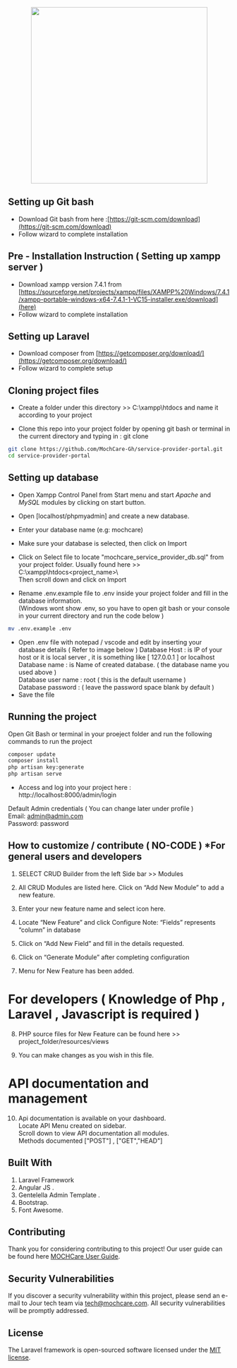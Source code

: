 <p align="center"><img src="https://mochcare.com/wp-content/uploads/2022/08/mochcare-logo-removebg-preview-300x83.png" width="400"></p>

##  Setting up Git bash 
- Download Git bash from here :[https://git-scm.com/download](https://git-scm.com/download)
- Follow wizard to complete installation

## Pre - Installation Instruction ( Setting up xampp server )
- Download xampp version 7.4.1 from [https://sourceforge.net/projects/xampp/files/XAMPP%20Windows/7.4.1/xampp-portable-windows-x64-7.4.1-1-VC15-installer.exe/download](here)
- Follow wizard to complete installation

##  Setting up Laravel 
- Download composer from [https://getcomposer.org/download/](https://getcomposer.org/download/)
- Follow wizard to complete setup


## Cloning project files
- Create a folder under this directory >> C:\xampp\htdocs and name it according to your project

- Clone this repo into your project folder by opening git bash or terminal  in the current directory and typing in : git clone 
```bash
git clone https://github.com/MochCare-Gh/service-provider-portal.git
cd service-provider-portal
```

## Setting up database
- Open Xampp Control Panel from Start menu and start *Apache* and *MySQL* modules by clicking on start button.

- Open [localhost/phpmyadmin] and create a new database.

- Enter your database name (e.g: mochcare)

- Make sure your database is selected, then click on Import 

- Click on Select file to locate "mochcare_service_provider_db.sql" from your project folder. Usually found here >> C:\xampp\htdocs\<project_name>\ <br /> 
Then scroll down and click on Import

- Rename .env.example file to .env inside your project folder and fill in the database information. <br />
(Windows wont show .env, so you have to open git bash or your console in your current directory and run the code below ) <br />
```bash
mv .env.example .env
```
- Open .env file with notepad / vscode and edit by inserting your database details ( Refer to image below )
  Database Host : is IP of your host or it is local server , it is something like [ 127.0.0.1 ] or localhost <br />
  Database name : is Name of created database. ( the database name you used above ) <br />
  Database user name : root ( this is the default username ) <br />
  Database password   : ( leave the password space blank by default ) <br />
- Save the file


## Running the project

Open Git Bash or terminal in your proeject folder and run the following commands to run the project <br />
```bash
composer update
composer install
php artisan key:generate
php artisan serve

```
- Access and log into your project here : http://localhost:8000/admin/login

Default Admin credentials ( You can change later under profile ) <br />
Email: admin@admin.com <br />
Password: password <br />

## How to customize / contribute ( NO-CODE ) *For general users and developers
 
1. SELECT CRUD Builder from the left Side bar >> Modules

2. All CRUD Modules are listed here. Click on “Add New Module” to add a new feature.

3. Enter your new feature name and select icon here.

4. Locate “New Feature” and click Configure
Note: “Fields” represents “column” in database
   
5. Click on “Add New Field” and fill in the details requested. 

6. Click on “Generate Module” after completing configuration

7. Menu for New Feature has been added.

# For developers ( Knowledge of Php , Laravel , Javascript is required )
8. PHP source files for New Feature can be found here >> project_folder/resources/views

9. You can make changes as you wish in this file.

# API documentation and management
10. Api documentation is available on your dashboard. <br />
Locate API Menu created on sidebar.<br />
Scroll down to view API documentation all modules. <br />
Methods documented ["POST"] , ["GET","HEAD"]

## Built With
1.	Laravel Framework 
2.	Angular JS .
3.	Gentelella Admin Template .
4.	Bootstrap.
5.	Font Awesome.

## Contributing

Thank you for considering contributing to this project! Our user guide can be found here [MOCHCare User Guide](https://mochcare.gitbook.io/product-docs/59ojkfJv1gOmOLD9PiZD/).

## Security Vulnerabilities

If you discover a security vulnerability within this project, please send an e-mail to Jour tech team via [tech@mochcare.com](mailto:tech@mochcare.com). All security vulnerabilities will be promptly addressed.

## License

The Laravel framework is open-sourced software licensed under the [MIT license](https://opensource.org/licenses/MIT).
